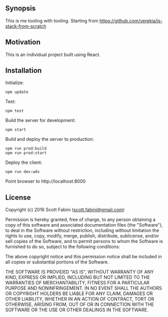 ## Synopsis

This is me tooling with tooling.
Starting from https://github.com/verekia/js-stack-from-scratch

## Motivation

This is an individual project built using React.

## Installation
Initialize:
```
npm update
```

Test:
```
npm test
```

Build the server for development:
```
npm start
```


Build and deploy the server to production:
```
npm run prod:build
npm run prod:start

```
Deploy the client:
```
npm run dev:wds
```
Point browser to http://localhost:8000

## License

Copyright (c) 2016 Scott Fabini (scott.fabini@gmail.com)


Permission is hereby granted, free of charge, to any person obtaining a copy of this software and associated documentation files (the "Software"), to deal in the Software without restriction, including without limitation the rights to use, copy, modify, merge, publish, distribute, sublicense, and/or sell copies of the Software, and to permit persons to whom the Software is furnished to do so, subject to the following conditions:

The above copyright notice and this permission notice shall be included in all copies or substantial portions of the Software.

THE SOFTWARE IS PROVIDED "AS IS", WITHOUT WARRANTY OF ANY KIND, EXPRESS OR IMPLIED, INCLUDING BUT NOT LIMITED TO THE WARRANTIES OF MERCHANTABILITY, FITNESS FOR A PARTICULAR PURPOSE AND NONINFRINGEMENT. IN NO EVENT SHALL THE AUTHORS OR COPYRIGHT HOLDERS BE LIABLE FOR ANY CLAIM, DAMAGES OR OTHER LIABILITY, WHETHER IN AN ACTION OF CONTRACT, TORT OR OTHERWISE, ARISING FROM, OUT OF OR IN CONNECTION WITH THE SOFTWARE OR THE USE OR OTHER DEALINGS IN THE SOFTWARE.
